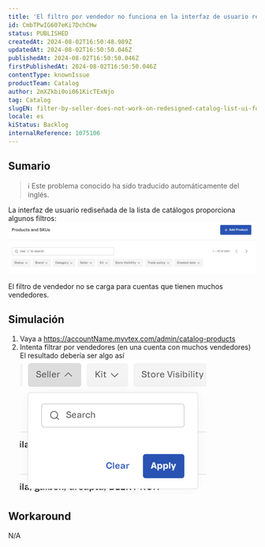 ```yaml
---
title: 'El filtro por vendedor no funciona en la interfaz de usuario rediseñada de la lista de catálogos para cuentas con muchos vendedores.'
id: CmbTPwIG607eKi7DchCHw
status: PUBLISHED
createdAt: 2024-08-02T16:50:48.989Z
updatedAt: 2024-08-02T16:50:50.046Z
publishedAt: 2024-08-02T16:50:50.046Z
firstPublishedAt: 2024-08-02T16:50:50.046Z
contentType: knownIssue
productTeam: Catalog
author: 2mXZkbi0oi061KicTExNjo
tag: Catalog
slugEN: filter-by-seller-does-not-work-on-redesigned-catalog-list-ui-for-accounts-with-many-sellers
locale: es
kiStatus: Backlog
internalReference: 1075106
---
```


## Sumario

>ℹ️ Este problema conocido ha sido traducido automáticamente del inglés.


La interfaz de usuario rediseñada de la lista de catálogos proporciona algunos filtros:
 ![](https://raw.githubusercontent.com/vtexdocs/known-issues/refs/heads/main/docs/es/known-issues/Catalog/el-filtro-por-vendedor-no-funciona-en-la-interfaz-de-usuario-redisenada-de-la-lista-de-catalogos-para-cuentas-con-muchos-vendedores_1.png)

El filtro de vendedor no se carga para cuentas que tienen muchos vendedores.


##

## Simulación



1. Vaya a https://accountName.myvtex.com/admin/catalog-products
2. Intenta filtrar por vendedores (en una cuenta con muchos vendedores)
El resultado debería ser algo así
 ![](https://raw.githubusercontent.com/vtexdocs/known-issues/refs/heads/main/docs/es/known-issues/Catalog/el-filtro-por-vendedor-no-funciona-en-la-interfaz-de-usuario-redisenada-de-la-lista-de-catalogos-para-cuentas-con-muchos-vendedores_2.png)


##

## Workaround


N/A






